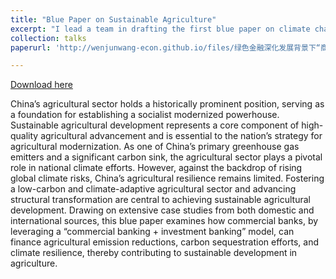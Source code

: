 ```yaml
---
title: "Blue Paper on Sustainable Agriculture"
excerpt: "I lead a team in drafting the first blue paper on climate change investment and financing in China's agricultural sector"
collection: talks
paperurl: 'http://wenjunwang-econ.github.io/files/绿色金融深化发展背景下“商行+投行”支持农业可持续发展蓝皮书.pdf'

---
```

[Download here](http://wenjunwang-econ.github.io/files/绿色金融深化发展背景下“商行+投行”支持农业可持续发展蓝皮书.pdf)

China’s agricultural sector holds a historically prominent position, serving as a foundation for establishing a socialist modernized powerhouse. 
Sustainable agricultural development represents a core component of high-quality agricultural advancement and is essential to the nation’s strategy for agricultural modernization.
As one of China’s primary greenhouse gas emitters and a significant carbon sink, the agricultural sector plays a pivotal role in national climate efforts. 
However, against the backdrop of rising global climate risks, China’s agricultural resilience remains limited. 
Fostering a low-carbon and climate-adaptive agricultural sector and advancing structural transformation are central to achieving sustainable agricultural development. 
Drawing on extensive case studies from both domestic and international sources, this blue paper examines how commercial banks, by leveraging a “commercial banking + investment banking” model, can finance agricultural emission reductions, carbon sequestration efforts, and climate resilience, thereby contributing to sustainable development in agriculture.
